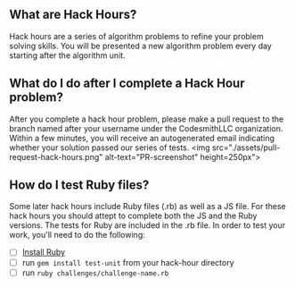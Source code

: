 ## What are Hack Hours?
Hack hours are a series of algorithm problems to refine your problem solving skills. You will be presented a new algorithm problem every day starting after the algorithm unit.

## What do I do after I complete a Hack Hour problem?
After you complete a hack hour problem, please make a pull request to the branch named after your username under the CodesmithLLC organization. Within a few minutes, you will receive an autogenerated email indicating whether your solution passed our series of tests.
<img src="./assets/pull-request-hack-hours.png" alt-text="PR-screenshot" height=250px"><br>

## How do I test Ruby files?
Some later hack hours include Ruby files (.rb) as well as a JS file. For these hack hours you should attept to complete both the JS and the Ruby versions. The tests for Ruby are included in the .rb file. In order to test your work, you'll need to do the following:
- [ ] [Install Ruby](https://www.ruby-lang.org/en/documentation/installation/)
- [ ] run `gem install test-unit` from your hack-hour directory
- [ ] run `ruby challenges/challenge-name.rb`
